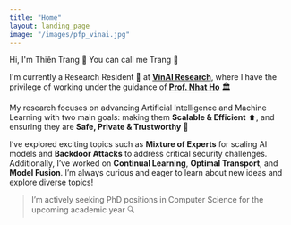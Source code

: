```yaml
---
title: "Home"
layout: landing_page
image: "/images/pfp_vinai.jpg"
---
```


Hi, I'm Thiên Trang 👋 You can call me Trang 🍒

I'm currently a Research Resident 🤖 at [**VinAI Research**](https://vinai.io), where I have the privilege of working under the guidance of [**Prof. Nhat Ho**](https://nhatptnk8912.github.io) 🏛️

My research focuses on advancing Artificial Intelligence and Machine Learning with two main goals: making them **Scalable & Efficient** ⬆, and ensuring they are **Safe, Private & Trustworthy** 🔐

I’ve explored exciting topics such as **Mixture of Experts** for scaling AI models and **Backdoor Attacks** to address critical security challenges. Additionally, I’ve worked on **Continual Learning**, **Optimal Transport**, and **Model Fusion**. I’m always curious and eager to learn about new ideas and explore diverse topics!

> I’m actively seeking PhD positions in Computer Science for the upcoming academic year 🔍
